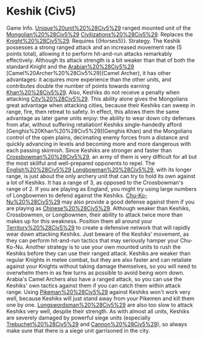 # Keshik (Civ5)

Game Info.
[Unique%20unit%20%28Civ5%29](Unique) ranged mounted unit of the [Mongolian%20%28Civ5%29](Mongolian) [Civilizations%20%28Civ5%29](civilization). Replaces the [Knight%20%28Civ5%29](Knight). Requires {{Horses5}}.
Strategy.
The Keshik possesses a strong ranged attack and an increased movement rate (5 points total), allowing it to perform hit-and-run attacks remarkably effectively. Although its attack strength is a bit weaker than that of both the standard Knight and the [Arabian%20%28Civ5%29](Arabian) [Camel%20Archer%20%28Civ5%29](Camel Archer), it has other advantages: it acquires more experience than the other units, and contributes double the number of points towards earning [Khan%20%28Civ5%29](Khans). Also, Keshiks do not receive a penalty when attacking [City%20%28Civ5%29](cities). This ability alone gives the Mongolians great advantage when attacking cities, because their Keshiks can sweep in range, fire, then retreat to safety. In effect, this allows them the same advantage as later game units enjoy: the ability to wear down city defenses from afar, without suffering retaliation! Keshiks single-handedly afford [Genghis%20Khan%20%28Civ5%29](Genghis Khan) and the Mongolians control of the open plains, decimating enemy forces from a distance and quickly advancing in levels and becoming more and more dangerous with each passing skirmish.
Since Keshiks are stronger and faster than [Crossbowman%20%28Civ5%29](Crossbowmen), an army of them is very difficult for all but the most skillful and well-prepared opponents to repel. The [English%20%28Civ5%29](English) [Longbowman%20%28Civ5%29](Longbowman), with its longer range, is just about the only archery unit that can try to hold its own against a lot of Keshiks. It has a range of 3, as opposed to the Crossbowman's range of 2. If you are playing as England, you might try using large numbers of Longbowmen to defend against the Keshiks.
[Chu-Ko-Nu%20%28Civ5%29](Chu-Ko-Nu) may also provide a good defense against them if you are playing as [Chinese%20%28Civ5%29](China). Although weaker than Keshiks, Crossbowmen, or Longbowmen, their ability to attack twice more than makes up for this weakness. Position them all around your [Territory%20%28Civ5%29](territory) to create a defensive network that will rapidly wear down attacking Keshiks. Just beware of the Keshiks' movement, as they can perform hit-and-run tactics that may seriously hamper your Chu-Ko-Nu.
Another strategy is to use your own mounted units to rush the Keshiks before they can use their ranged attack. Keshiks are weaker than regular Knights in melee combat, but they are also faster and can retaliate against your Knights without taking damage themselves, so you will need to overwhelm them in as few turns as possible to avoid being worn down. Arabia's Camel Archers also have a ranged attack, so you can use the Keshiks' own tactics against them if you can catch them within attack range.
Using [Pikeman%20%28Civ5%29](Pikemen) against Keshiks won't work very well, because Keshiks will just stand away from your Pikemen and kill them one by one. [Longswordsman%20%28Civ5%29](Longswordsmen) are also too slow to attack Keshiks very well, despite their strength.
As with almost all units, Keshiks are severely damaged by powerful siege units (especially [Trebuchet%20%28Civ5%29](Trebuchets) and [Cannon%20%28Civ5%29](Cannons)), so always make sure that there is a siege unit garrisoned in the city.